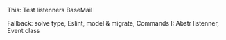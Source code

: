 This: 
Test listenners
BaseMail

Fallback: solve type, Eslint, model & migrate, Commands
I: Abstr listenner, Event class